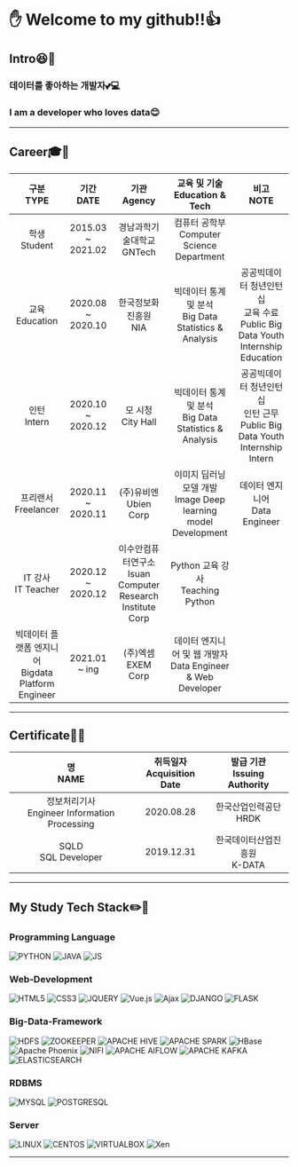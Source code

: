 # ✋ Welcome to  my github!!👍

## Intro😆🙏
### 데이터를 좋아하는 개발자💕💻
### I am a developer who loves data😊

---
## Career🎓🏢
| **구분<br>TYPE** | **기간<br>DATE** | **기관<br>Agency** | **교육 및 기술<br>Education & Tech** | **비고<br>NOTE** |
|:-:|:-:|:-:|:-:|:-:|
| 학생<br>Student | 2015.03 ~ 2021.02 | 경남과학기술대학교<br>GNTech | 컴퓨터 공학부<br>Computer Science Department ||
| 교육<br>Education | 2020.08 ~ 2020.10 | 한국정보화진흥원<br>NIA | 빅데이터 통계 및 분석<br>Big Data Statistics & Analysis | 공공빅데이터 청년인턴십<br>교육 수료<br>Public Big Data Youth Internship Education |
| 인턴<br>Intern | 2020.10 ~ 2020.12 | 모 시청<br>City Hall | 빅데이터 통계 및 분석<br>Big Data Statistics & Analysis |  공공빅데이터 청년인턴십<br>인턴 근무<br>Public Big Data Youth Internship Intern |
| 프리랜서<br>Freelancer | 2020.11 ~ 2020.11 | (주)유비엔<br>Ubien Corp | 이미지 딥러닝 모델 개발<br>Image Deep learning model Development| 데이터 엔지니어<br>Data Engineer |
| IT 강사<br>IT Teacher | 2020.12 ~ 2020.12 | 이수안컴퓨터연구소<br>Isuan Computer Research Institute Corp | Python 교육 강사<br>Teaching Python ||
| 빅데이터 플랫폼 엔지니어<br>Bigdata Platform Engineer| 2021.01 ~ ing | (주)엑셈<br>EXEM Corp | 데이터 엔지니어 및 웹 개발자<br>Data Engineer & Web Developer ||

---
## Certificate📖🔧
| **명<br>NAME** | **취득일자<br>Acquisition Date** | **발급 기관<br>Issuing Authority** |
|:-:|:-:|:-:|
| 정보처리기사<br>Engineer Information Processing | 2020.08.28 | 한국산업인력공단<br>HRDK|
| SQLD<br>SQL Developer | 2019.12.31 | 한국데이터산업진흥원<br>K-DATA |

---
## My Study Tech Stack✏️💪
### Programming Language
![PYTHON](https://img.shields.io/badge/Python-3776AB?style=flat-square&logo=Python&logoColor=white) ![JAVA](https://img.shields.io/badge/Java-007396?style=flat-square&logo=Java&logoColor=white) ![JS](https://img.shields.io/badge/JavaScript-F7DF1E?style=flat-square&logo=JavaScript&logoColor=white) 

### Web-Development
![HTML5](https://img.shields.io/badge/HTML5-E34F26?style=flat-square&logo=HTML5&logoColor=white) ![CSS3](https://img.shields.io/badge/CSS3-1572B6?style=flat-square&logo=CSS3&logoColor=white) ![JQUERY](https://img.shields.io/badge/jQuery-0769AD?style=flat-square&logo=jQuery&logoColor=white) ![Vue.js](https://img.shields.io/badge/Vue.js-4FC08D?style=flat-square&logo=Vue.js&logoColor=white) ![Ajax](https://img.shields.io/badge/-Ajax-blue?style=flat-square) ![DJANGO](https://img.shields.io/badge/Django-092E20?style=flat-square&logo=Django&logoColor=white) ![FLASK](https://img.shields.io/badge/Flask-000000?style=flat-square&logo=Flask&logoColor=white)


### Big-Data-Framework
![HDFS](https://img.shields.io/badge/-HDFS-black?style=flat-square) ![ZOOKEEPER](https://img.shields.io/badge/-Zookeeper-blue?style=flat-square) ![APACHE HIVE](https://img.shields.io/badge/Hive-FDEE21?style=flat-square&logo=ApacheHive&logoColor=black) ![APACHE SPARK](https://img.shields.io/badge/Spark-E25A1C?style=flat-square&logo=ApacheSpark&logoColor=white) ![HBase](https://img.shields.io/badge/-HBase-blue?style=flat-square)   
![Apache Phoenix](https://img.shields.io/badge/-Phoenix-yellowgreen?style=flat-square) ![NIFI](https://img.shields.io/badge/-NIFI-green?style=flat-square) ![APACHE AIFLOW](https://img.shields.io/badge/Airflow-017CEE?style=flat-square&logo=ApacheAirflow&logoColor=white) ![APACHE KAFKA](https://img.shields.io/badge/Kafka-231F20?style=flat-square&logo=ApacheKafka&logoColor=white) ![ELASTICSEARCH](https://img.shields.io/badge/Elasticsearch-005571?style=flat-square&logo=Elasticsearch&logoColor=white)


### RDBMS
![MYSQL](https://img.shields.io/badge/MySQL-4479A1?style=flat-square&logo=MySQL&logoColor=white) ![POSTGRESQL](https://img.shields.io/badge/PostgreSQL-4169E1?style=flat-square&logo=PostgreSQL&logoColor=white) 


### Server
![LINUX](https://img.shields.io/badge/Linux-FCC624?style=flat-square&logo=Linux&logoColor=black) ![CENTOS](https://img.shields.io/badge/CentOS-4169E1?style=flat-square&logo=CentOS&logoColor=white) ![VIRTUALBOX](https://img.shields.io/badge/VirtualBox-183A61?style=flat-square&logo=VirtualBox&logoColor=white) ![Xen](https://img.shields.io/badge/-Xen-green?style=flat-square)

---
